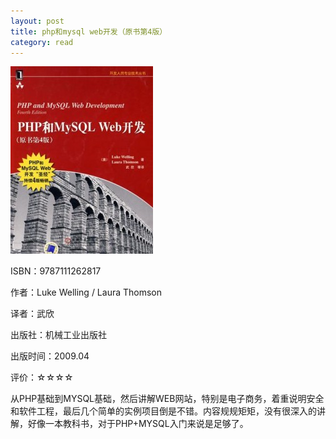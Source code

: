 ```yaml
---
layout: post
title: php和mysql web开发（原书第4版）
category: read
---
```

<img class="cover" src="/images/2011/12/9787111262817-228x300.jpg" width="228" height="300" />

ISBN：9787111262817

作者：Luke Welling / Laura Thomson

译者：武欣

出版社：机械工业出版社

出版时间：2009.04

评价：☆☆☆☆

从PHP基础到MYSQL基础，然后讲解WEB网站，特别是电子商务，着重说明安全和软件工程，最后几个简单的实例项目倒是不错。内容规规矩矩，没有很深入的讲解，好像一本教科书，对于PHP+MYSQL入门来说是足够了。
